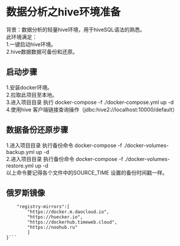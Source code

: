 # 数据分析之hive环境准备
背景：数据分析的轻量hive环境，用于hiveSQL语法的熟悉。  
此环境满足：  
1.一键启动hive环境。  
2.hive数据数据可备份和还原。  
## 启动步骤
1.安装docker环境。  
2.拉取此项目至本地。  
3.进入项目目录 执行 docker-compose -f ./docker-compose.yml up -d  
4.使用hive 客户端链接查询操作（jdbc:hive2://localhost:10000/default）  

## 数据备份还原步骤 
1.进入项目目录 执行备份命令 docker-compose -f ./docker-volumes-backup.yml up -d    
2.进入项目目录 执行备份命令 docker-compose -f ./docker-volumes-restore.yml up -d   
以上命令要记得各个文件中的SOURCE_TIME 设置的备份时间戳一样。  
## 俄罗斯镜像
```{
	"registry-mirrors":[
		"https://docker.m.daocloud.io",
		"https://huecker.io",
		"https://dockerhub.timeweb.cloud",
		"https://noohub.ru"
		]
}```
